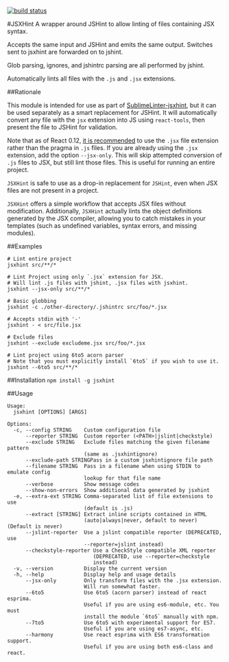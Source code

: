 [![build status](https://secure.travis-ci.org/STRML/JSXHint.png)](http://travis-ci.org/STRML/JSXHint)

#JSXHint
A wrapper around JSHint to allow linting of files containing JSX syntax.

Accepts the same input and JSHint and emits the same output. Switches sent to jsxhint
are forwarded on to jshint.

Glob parsing, ignores, and jshintrc parsing are all performed by jshint.

Automatically lints all files with the `.js` and `.jsx` extensions.

##Rationale

This module is intended for use as part of
[SublimeLinter-jsxhint](https://github.com/SublimeLinter/SublimeLinter-jsxhint),
but it can be used separately as a smart replacement for JSHint. It will automatically convert any file with
the `jsx` extension into JS using `react-tools`, then present the file to JSHint for validation.

Note that as of React 0.12, [it is recommended](https://github.com/facebook/react/issues/832) to use the `.jsx`
file extension rather than the pragma in `.js` files. If you are already using the `.jsx` extension, add the option
`--jsx-only`. This will skip attempted conversion of `.js` files to JSX, but still lint those files.
This is useful for running an entire project.

`JSXHint` is safe to use as a drop-in replacement for `JSHint`, even when JSX files are not present in a project.

`JSXHint` offers a simple workflow that accepts JSX files without modification.
Additionally, `JSXHint` actually lints the object definitions generated by the JSX compiler, allowing you to catch
mistakes in your templates (such as undefined variables, syntax errors, and missing modules).

##Examples

```
# Lint entire project
jsxhint src/**/*

# Lint Project using only `.jsx` extension for JSX.
# Will lint .js files with jshint, .jsx files with jsxhint.
jsxhint --jsx-only src/**/*

# Basic globbing
jsxhint -c ./other-directory/.jshintrc src/foo/*.jsx

# Accepts stdin with '-'
jsxhint - < src/file.jsx

# Exclude files
jsxhint --exclude excludeme.jsx src/foo/*.jsx

# Lint project using 6to5 acorn parser
# Note that you must explicitly install `6to5` if you wish to use it.
jsxhint --6to5 src/**/*
```

##Installation
`npm install -g jsxhint`

##Usage

```
Usage:
  jsxhint [OPTIONS] [ARGS]

Options:
  -c, --config STRING    Custom configuration file
      --reporter STRING  Custom reporter (<PATH>|jslint|checkstyle)
      --exclude STRING   Exclude files matching the given filename pattern
                         (same as .jsxhintignore)
      --exclude-path STRINGPass in a custom jsxhintignore file path
      --filename STRING  Pass in a filename when using STDIN to emulate config
                         lookup for that file name
      --verbose          Show message codes
      --show-non-errors  Show additional data generated by jsxhint
  -e, --extra-ext STRING Comma-separated list of file extensions to use
                         (default is .js)
      --extract [STRING] Extract inline scripts contained in HTML
                         (auto|always|never, default to never)  (Default is never)
      --jslint-reporter  Use a jslint compatible reporter (DEPRECATED, use
                         --reporter=jslint instead)
      --checkstyle-reporter Use a CheckStyle compatible XML reporter
                            (DEPRECATED, use --reporter=checkstyle
                            instead)
  -v, --version          Display the current version
  -h, --help             Display help and usage details
      --jsx-only         Only transform files with the .jsx extension.
                         Will run somewhat faster.
      --6to5             Use 6to5 (acorn parser) instead of react esprima.
                         Useful if you are using es6-module, etc. You must
                         install the module `6to5` manually with npm.
      --7to5             Use 6to5 with experimental support for ES7.
                         Useful if you are using es7-async, etc.
      --harmony          Use react esprima with ES6 transformation support.
                         Useful if you are using both es6-class and react.
```
